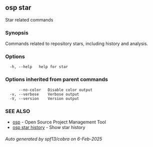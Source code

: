 ## osp star

Star related commands

### Synopsis

Commands related to repository stars, including history and analysis.

### Options

```
  -h, --help   help for star
```

### Options inherited from parent commands

```
      --no-color   Disable color output
  -v, --verbose    Verbose output
  -V, --version    Version output
```

### SEE ALSO

* [osp](osp.md)	 - Open Source Project Management Tool
* [osp star history](osp_star_history.md)	 - Show star history

###### Auto generated by spf13/cobra on 6-Feb-2025
